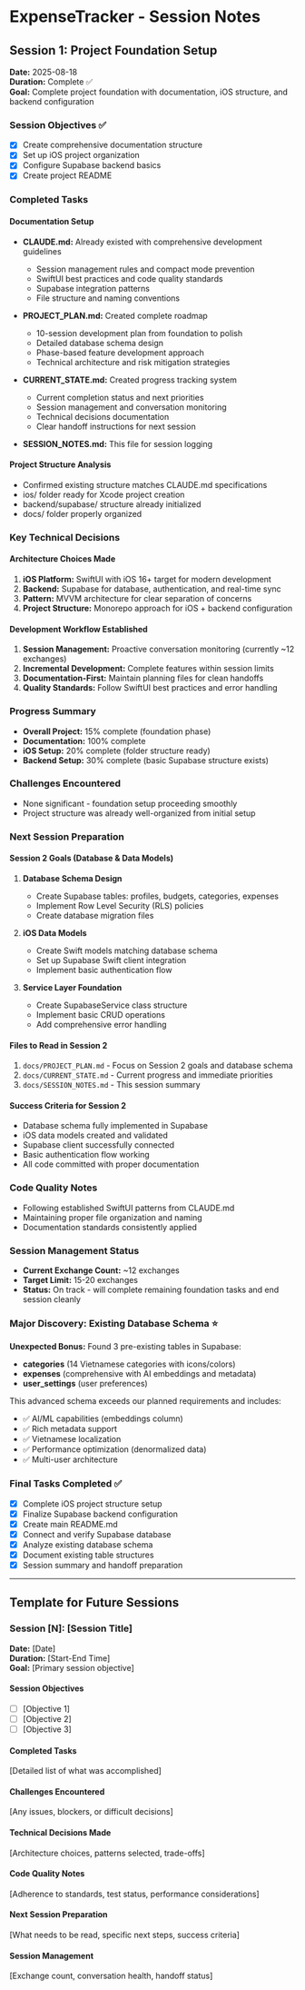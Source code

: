 # ExpenseTracker - Session Notes

## Session 1: Project Foundation Setup
**Date:** 2025-08-18  
**Duration:** Complete ✅  
**Goal:** Complete project foundation with documentation, iOS structure, and backend configuration

### Session Objectives ✅
- [x] Create comprehensive documentation structure
- [x] Set up iOS project organization
- [x] Configure Supabase backend basics  
- [x] Create project README

### Completed Tasks

#### Documentation Setup
- **CLAUDE.md:** Already existed with comprehensive development guidelines
  - Session management rules and compact mode prevention
  - SwiftUI best practices and code quality standards
  - Supabase integration patterns
  - File structure and naming conventions

- **PROJECT_PLAN.md:** Created complete roadmap
  - 10-session development plan from foundation to polish
  - Detailed database schema design
  - Phase-based feature development approach
  - Technical architecture and risk mitigation strategies

- **CURRENT_STATE.md:** Created progress tracking system
  - Current completion status and next priorities
  - Session management and conversation monitoring
  - Technical decisions documentation
  - Clear handoff instructions for next session

- **SESSION_NOTES.md:** This file for session logging

#### Project Structure Analysis
- Confirmed existing structure matches CLAUDE.md specifications
- ios/ folder ready for Xcode project creation
- backend/supabase/ structure already initialized
- docs/ folder properly organized

### Key Technical Decisions

#### Architecture Choices Made
1. **iOS Platform:** SwiftUI with iOS 16+ target for modern development
2. **Backend:** Supabase for database, authentication, and real-time sync
3. **Pattern:** MVVM architecture for clear separation of concerns
4. **Project Structure:** Monorepo approach for iOS + backend configuration

#### Development Workflow Established
1. **Session Management:** Proactive conversation monitoring (currently ~12 exchanges)
2. **Incremental Development:** Complete features within session limits
3. **Documentation-First:** Maintain planning files for clean handoffs
4. **Quality Standards:** Follow SwiftUI best practices and error handling

### Progress Summary
- **Overall Project:** 15% complete (foundation phase)
- **Documentation:** 100% complete
- **iOS Setup:** 20% complete (folder structure ready)
- **Backend Setup:** 30% complete (basic Supabase structure exists)

### Challenges Encountered
- None significant - foundation setup proceeding smoothly
- Project structure was already well-organized from initial setup

### Next Session Preparation

#### Session 2 Goals (Database & Data Models)
1. **Database Schema Design**
   - Create Supabase tables: profiles, budgets, categories, expenses
   - Implement Row Level Security (RLS) policies
   - Create database migration files

2. **iOS Data Models**
   - Create Swift models matching database schema
   - Set up Supabase Swift client integration
   - Implement basic authentication flow

3. **Service Layer Foundation**
   - Create SupabaseService class structure
   - Implement basic CRUD operations
   - Add comprehensive error handling

#### Files to Read in Session 2
1. `docs/PROJECT_PLAN.md` - Focus on Session 2 goals and database schema
2. `docs/CURRENT_STATE.md` - Current progress and immediate priorities  
3. `docs/SESSION_NOTES.md` - This session summary

#### Success Criteria for Session 2
- Database schema fully implemented in Supabase
- iOS data models created and validated
- Supabase client successfully connected
- Basic authentication flow working
- All code committed with proper documentation

### Code Quality Notes
- Following established SwiftUI patterns from CLAUDE.md
- Maintaining proper file organization and naming
- Documentation standards consistently applied

### Session Management Status
- **Current Exchange Count:** ~12 exchanges
- **Target Limit:** 15-20 exchanges  
- **Status:** On track - will complete remaining foundation tasks and end session cleanly

### Major Discovery: Existing Database Schema ⭐
**Unexpected Bonus:** Found 3 pre-existing tables in Supabase:
- **categories** (14 Vietnamese categories with icons/colors)
- **expenses** (comprehensive with AI embeddings and metadata)  
- **user_settings** (user preferences)

This advanced schema exceeds our planned requirements and includes:
- ✅ AI/ML capabilities (embeddings column)
- ✅ Rich metadata support
- ✅ Vietnamese localization
- ✅ Performance optimization (denormalized data)
- ✅ Multi-user architecture

### Final Tasks Completed ✅
- [x] Complete iOS project structure setup
- [x] Finalize Supabase backend configuration
- [x] Create main README.md
- [x] Connect and verify Supabase database
- [x] Analyze existing database schema
- [x] Document existing table structures
- [x] Session summary and handoff preparation

---

## Template for Future Sessions

### Session [N]: [Session Title]
**Date:** [Date]  
**Duration:** [Start-End Time]  
**Goal:** [Primary session objective]

#### Session Objectives
- [ ] [Objective 1]
- [ ] [Objective 2]
- [ ] [Objective 3]

#### Completed Tasks
[Detailed list of what was accomplished]

#### Challenges Encountered
[Any issues, blockers, or difficult decisions]

#### Technical Decisions Made
[Architecture choices, patterns selected, trade-offs]

#### Code Quality Notes
[Adherence to standards, test status, performance considerations]

#### Next Session Preparation
[What needs to be read, specific next steps, success criteria]

#### Session Management
[Exchange count, conversation health, handoff status]